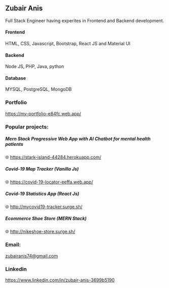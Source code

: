 ## Zubair Anis

Full Stack Engineer having experites in Frontend and Backend development.

#### Frontend

HTML, CSS, Javascript, Bootstrap, React JS and Material UI 

#### Backend

Node JS, PHP, Java, python

#### Database

MYSQL, PostgreSQL, MongoDB


### Portfolio

https://my-portfolio-e84fc.web.app/


### Popular projects:

##### Mern Stack Progressive Web App with AI Chatbot for mental health patients
🌐 https://stark-island-44284.herokuapp.com/
##### Covid-19 Map Tracker (Vanilla Js)
🌐 https://covid-19-locator-eeffa.web.app/
##### Covid-19 Statistics App (React Js)
🌐 http://mycovid19-tracker.surge.sh/
##### Ecommerce Shoe Store (MERN Stack) 
🌐 http://nikeshoe-store.surge.sh/


### Email: 
zubairanis74@gmail.com

### Linkedin
https://www.linkedin.com/in/zubair-anis-3699b5190
